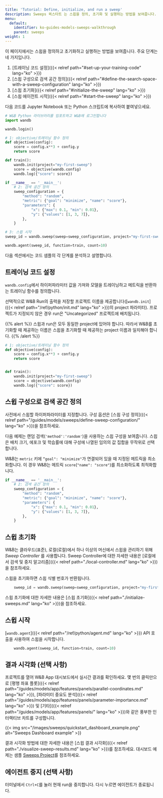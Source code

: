 ```yaml
---
title: 'Tutorial: Define, initialize, and run a sweep'
description: Sweeps 퀵스타트 는 스윕을 정의, 초기화 및 실행하는 방법을 보여줍니다. 주요 단계는 다음과 같습니다.
menu:
  default:
    identifier: ko-guides-models-sweeps-walkthrough
    parent: sweeps
weight: 1
---
```


이 페이지에서는 스윕을 정의하고 초기화하고 실행하는 방법을 보여줍니다. 주요 단계는 네 가지입니다.

1. [트레이닝 코드 설정]({{< relref path="#set-up-your-training-code" lang="ko" >}})
2. [스윕 구성으로 검색 공간 정의]({{< relref path="#define-the-search-space-with-a-sweep-configuration" lang="ko" >}})
3. [스윕 초기화]({{< relref path="#initialize-the-sweep" lang="ko" >}})
4. [스윕 에이전트 시작]({{< relref path="#start-the-sweep" lang="ko" >}})

다음 코드를 Jupyter Notebook 또는 Python 스크립트에 복사하여 붙여넣으세요.

```python
# W&B Python 라이브러리를 임포트하고 W&B에 로그인합니다
import wandb

wandb.login()

# 1: objective/트레이닝 함수 정의
def objective(config):
    score = config.x**3 + config.y
    return score

def train():
    wandb.init(project="my-first-sweep")
    score = objective(wandb.config)
    wandb.log({"score": score})

if __name__ == '__main__':
    # 2: 검색 공간 정의
    sweep_configuration = {
        "method": "random",
        "metric": {"goal": "minimize", "name": "score"},
        "parameters": {
            "x": {"max": 0.1, "min": 0.01},
            "y": {"values": [1, 3, 7]},
        },
    }

# 3: 스윕 시작
sweep_id = wandb.sweep(sweep=sweep_configuration, project="my-first-sweep")

wandb.agent(sweep_id, function=train, count=10)
```

다음 섹션에서는 코드 샘플의 각 단계를 분석하고 설명합니다.

## 트레이닝 코드 설정
`wandb.config`에서 하이퍼파라미터 값을 가져와 모델을 트레이닝하고 메트릭을 반환하는 트레이닝 함수를 정의합니다.

선택적으로 W&B Run의 출력을 저장할 프로젝트 이름을 제공합니다([`wandb.init`]({{< relref path="/ref/python/init.md" lang="ko" >}})의 project 파라미터). 프로젝트가 지정되지 않은 경우 run은 "Uncategorized" 프로젝트에 배치됩니다.

{{% alert %}}
스윕과 run은 모두 동일한 project에 있어야 합니다. 따라서 W&B를 초기화할 때 제공하는 이름은 스윕을 초기화할 때 제공하는 project 이름과 일치해야 합니다.
{{% /alert %}}

```python
# 1: objective/트레이닝 함수 정의
def objective(config):
    score = config.x**3 + config.y
    return score


def train():
    wandb.init(project="my-first-sweep")
    score = objective(wandb.config)
    wandb.log({"score": score})
```

## 스윕 구성으로 검색 공간 정의

사전에서 스윕할 하이퍼파라미터를 지정합니다. 구성 옵션은 [스윕 구성 정의]({{< relref path="/guides/models/sweeps/define-sweep-configuration/" lang="ko" >}})을 참조하세요.

다음 예제는 랜덤 검색(`'method':'random'`)을 사용하는 스윕 구성을 보여줍니다. 스윕은 배치 크기, 에포크 및 학습률에 대해 구성에 나열된 임의의 값 집합을 무작위로 선택합니다.

W&B는 `metric` 키에 `“goal": "minimize"`가 연결되어 있을 때 지정된 메트릭을 최소화합니다. 이 경우 W&B는 메트릭 `score`(`"name": "score"`)를 최소화하도록 최적화합니다.

```python
if __name__ == '__main__':
    # 2: 검색 공간 정의
    sweep_configuration = {
        "method": "random",
        "metric": {"goal": "minimize", "name": "score"},
        "parameters": {
            "x": {"max": 0.1, "min": 0.01},
            "y": {"values": [1, 3, 7]},
        },
    }
```

## 스윕 초기화

W&B는 클라우드(표준), 로컬(로컬)에서 하나 이상의 머신에서 스윕을 관리하기 위해 _Sweep Controller_ 를 사용합니다. Sweep Controller에 대한 자세한 내용은 [로컬에서 검색 및 중지 알고리즘]({{< relref path="./local-controller.md" lang="ko" >}})을 참조하세요.

스윕을 초기화하면 스윕 식별 번호가 반환됩니다.

```python
    sweep_id = wandb.sweep(sweep=sweep_configuration, project="my-first-sweep")
```

스윕 초기화에 대한 자세한 내용은 [스윕 초기화]({{< relref path="./initialize-sweeps.md" lang="ko" >}})을 참조하세요.

## 스윕 시작

[`wandb.agent`]({{< relref path="/ref/python/agent.md" lang="ko" >}}) API 호출을 사용하여 스윕을 시작합니다.

```python
    wandb.agent(sweep_id, function=train, count=10)
```

## 결과 시각화 (선택 사항)

프로젝트를 열어 W&B App 대시보드에서 실시간 결과를 확인하세요. 몇 번의 클릭만으로 [평행 좌표 플롯]({{< relref path="/guides/models/app/features/panels/parallel-coordinates.md" lang="ko" >}}), [파라미터 중요도 분석]({{< relref path="/guides/models/app/features/panels/parameter-importance.md" lang="ko" >}}) 및 [기타]({{< relref path="/guides/models/app/features/panels/" lang="ko" >}})와 같은 풍부한 인터랙티브 차트를 구성합니다.

{{< img src="/images/sweeps/quickstart_dashboard_example.png" alt="Sweeps Dashboard example" >}}

결과 시각화 방법에 대한 자세한 내용은 [스윕 결과 시각화]({{< relref path="./visualize-sweep-results.md" lang="ko" >}})를 참조하세요. 대시보드 예제는 샘플 [Sweeps Project](https://wandb.ai/anmolmann/pytorch-cnn-fashion/sweeps/pmqye6u3)를 참조하세요.

## 에이전트 중지 (선택 사항)

터미널에서 `Ctrl+C`를 눌러 현재 run을 중지합니다. 다시 누르면 에이전트가 종료됩니다.
